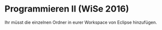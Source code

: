 # Programmieren II (WiSe 2016)

Ihr müsst die einzelnen Ordner in eurer Workspace von Eclipse hinzufügen.
